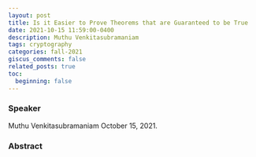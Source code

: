 ```yaml
---
layout: post
title: Is it Easier to Prove Theorems that are Guaranteed to be True
date: 2021-10-15 11:59:00-0400
description: Muthu Venkitasubramaniam
tags: cryptography
categories: fall-2021
giscus_comments: false
related_posts: true
toc:
  beginning: false
---
```


### Speaker 

Muthu Venkitasubramaniam
October 15, 2021. 


### Abstract

